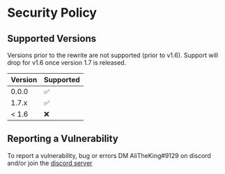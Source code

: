 # Security Policy

## Supported Versions

Versions prior to the rewrite are not supported (prior to v1.6).
Support will drop for v1.6 once version 1.7 is released.

| Version | Supported          |
| ------- | ------------------ |
| 0.0.0   | :white_check_mark: |
| 1.7.x   | :white_check_mark:
| < 1.6   | :x:                |

## Reporting a Vulnerability

To report a vulnerability, bug or errors DM AliTheKing#9129 on discord and/or join the [discord server](https://thkc.space)
